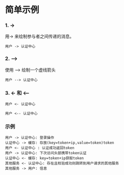 # 简单示例
### 1. ->
用-> 来绘制参与者之间传递的消息。

```puml
用户 -> 认证中心
```

### 2. -->
使用 --> 绘制一个虚线箭头

```plantuml
用户 --> 认证中心
```

### 3. <- 和 <--
```plantuml
用户 <- 认证中心
```
```plantuml
用户 <-- 认证中心
```

### 示例
```plantuml
用户 -> 认证中心: 登录操作
认证中心 -> 缓存: 存放(key=token+ip,value=token)token
用户 <- 认证中心 : 认证成功返回token
用户 -> 认证中心: 下次访问头部携带token认证
认证中心 <- 缓存: key=token+ip获取token
其他服务 <- 认证中心: 存在且校验成功则跳转到用户请求的其他服务
其他服务 -> 用户: 信息
```